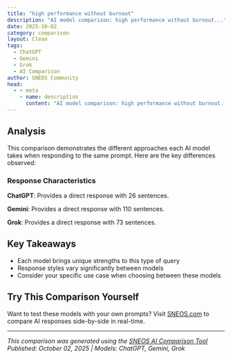 ```yaml
---
title: "high performance without burnout"
description: "AI model comparison: high performance without burnout..."
date: 2025-10-02
category: comparison
layout: Clean
tags:
  - ChatGPT
  - Gemini
  - Grok
  - AI Comparison
author: SNEOS Community
head:
  - - meta
    - name: description
      content: "AI model comparison: high performance without burnout..."
---
```


<ChatComparison
  title="high performance without burnout"
  prompt="high performance without burnout"
  :responses='{"ChatGPT": "Achieving high performance without burnout involves balancing productivity with rest, maintaining mental and physical health, and managing stress effectively. Here are some strategies to help you perform at your best while avoiding burnout:\n\n1. **Set Realistic Goals:** \n Break large projects into manageable tasks and set achievable deadlines. This avoids overwhelm and provides a clear path forward.\n\n2. **Prioritize Tasks:** \n Use methods like the Eisenhower Matrix to focus on important and urgent tasks. Avoid multitasking to improve focus and efficiency.\n\n3. **Take Regular Breaks:** \n Follow techniques like the Pomodoro Technique (25 minutes work, 5 minutes break) to maintain focus and prevent fatigue.\n\n4. **Maintain Work-Life Balance:** \n Allocate time for hobbies, social activities, and relaxation outside work hours to recharge your energy and maintain motivation.\n\n5. **Practice Mindfulness and Stress Management:** \n Engage in mindfulness, meditation, or deep-breathing exercises to reduce stress and increase mental clarity.\n\n6. **Get Enough Sleep:** \n Prioritize 7-9 hours of quality sleep per night as it is critical for cognitive performance and emotional resilience.\n\n7. **Exercise Regularly:** \n Physical activity boosts energy levels, reduces stress, and promotes overall well-being.\n\n8. **Stay Hydrated and Eat Healthily:** \n Proper nutrition fuels your body and brain for sustained high performance.\n\n9. **Set Boundaries:** \n Learn to say no when necessary and avoid overcommitting yourself.\n\n10. **Seek Support:** \n Talk to colleagues, mentors, or mental health professionals if you\u2019re feeling overwhelmed.\n\n11. **Celebrate Progress:** \n Acknowledge your achievements along the way to stay motivated and positive.\n\nIf you integrate these approaches into your routine, you can sustain high performance over the long term without sacrificing your health or well-being.", "Gemini": "Okay, achieving high performance without burnout is a delicate balance, but absolutely possible! It requires a holistic approach that considers not just *what* you\u0027re doing, but *how* you\u0027re doing it and *why*. Here\u0027s a breakdown of strategies across different areas:\n\n**I. Understanding Burnout \u0026 Your Triggers:**\n\n* **What is Burnout?** It\u0027s a state of emotional, physical, and mental exhaustion caused by prolonged or excessive stress. Key signs include:\n * **Exhaustion:** Feeling drained, depleted, and lacking energy.\n * **Cynicism/Detachment:** Feeling negative, irritable, and distanced from your work or responsibilities.\n * **Inefficacy:** Feeling like you\u0027re not accomplishing anything, even when you\u0027re working hard. Reduced sense of accomplishment.\n* **Identify Your Triggers:** What specific situations, tasks, or people tend to make you feel stressed, overwhelmed, or resentful?\n * **Workload:** Too much to do, unrealistic deadlines, constant interruptions.\n * **Lack of Control:** Feeling like you have no say in how you do your work.\n * **Insufficient Reward:** Feeling undervalued, unappreciated, or inadequately compensated (monetarily or otherwise).\n * **Community/Social Support Breakdown:** Lack of positive relationships at work, feeling isolated.\n * **Fairness Issues:** Perceived unfair treatment, favoritism, inequitable workload distribution.\n * **Values Mismatch:** Feeling like your work goes against your personal values.\n\n**II. Strategies for Sustainable High Performance:**\n\n**A. Workload Management \u0026 Prioritization:**\n\n* **Ruthless Prioritization:**\n * **Eisenhower Matrix (Urgent/Important):** Focus on the urgent and important tasks first. Schedule time for important but not urgent tasks. Delegate urgent but not important tasks. Eliminate/postpone not urgent and not important tasks.\n * **Pareto Principle (80/20 Rule):** Identify the 20% of your efforts that produce 80% of your results and focus on those.\n * **\u0022Saying No\u0022 Skillfully:** Learn to decline requests that don\u0027t align with your priorities or that will overload you. Offer alternative solutions or suggest someone else who might be a better fit.\n* **Time Blocking/Scheduling:** Allocate specific blocks of time for specific tasks. This helps you stay focused and avoid multitasking, which reduces efficiency and increases stress.\n* **Batching Similar Tasks:** Group similar tasks together to minimize context switching and improve focus.\n* **Breaks are Mandatory:** Schedule short breaks throughout the day to step away from your work, stretch, and recharge. Use the Pomodoro Technique (25 minutes of focused work followed by a 5-minute break) as a starting point. Longer breaks for lunch and exercise are also vital.\n* **Delegate Effectively:** Identify tasks that can be delegated to others who have the skills and capacity to handle them. Provide clear instructions and support, but avoid micromanaging.\n* **Estimate Time Realistically:** Be honest with yourself (and others) about how long tasks will actually take. Add a buffer for unexpected delays.\n* **Project Management Tools:** Use tools like Trello, Asana, Jira, or Monday.com to organize projects, track progress, and collaborate with team members.\n\n**B. Optimizing Your Work Environment:**\n\n* **Minimize Distractions:**\n * **Noise Cancellation:** Use noise-canceling headphones or earplugs.\n * **Dedicated Workspace:** Create a dedicated workspace that is free from distractions.\n * **Notifications:** Turn off unnecessary notifications on your phone and computer. Schedule specific times to check email and social media.\n* **Ergonomics:** Ensure your workstation is set up ergonomically to prevent physical strain and discomfort. Good posture, proper chair height, and a comfortable keyboard and mouse are essential.\n* **Lighting:** Optimize lighting in your workspace. Natural light is best, but if that\u0027s not possible, use full-spectrum lighting.\n* **Organization:** Keep your workspace clean and organized. A cluttered workspace can contribute to mental clutter and stress.\n\n**C. Building Resilience \u0026 Managing Stress:**\n\n* **Mindfulness \u0026 Meditation:** Practice mindfulness techniques, such as meditation or deep breathing, to reduce stress and improve focus. Even a few minutes a day can make a difference.\n* **Exercise:** Regular physical activity is a powerful stress reliever. Find an activity you enjoy and make time for it in your schedule.\n* **Healthy Diet:** Nourish your body with a balanced diet that includes plenty of fruits, vegetables, and whole grains. Avoid processed foods, sugary drinks, and excessive caffeine.\n* **Sleep:** Prioritize sleep. Aim for 7-9 hours of quality sleep per night. Establish a regular sleep schedule and create a relaxing bedtime routine.\n* **Hobbies \u0026 Interests:** Make time for activities you enjoy outside of work. This helps you recharge and maintain a sense of balance.\n* **Social Connection:** Nurture your relationships with friends and family. Spend time with people who support you and make you feel good.\n* **Learn to Reframe Negative Thoughts:** Challenge negative thought patterns and replace them with more positive and realistic ones.\n* **Gratitude Practice:** Take time each day to appreciate the good things in your life. This can help shift your perspective and reduce stress.\n* **Seek Professional Help:** Don\u0027t hesitate to seek professional help from a therapist or counselor if you\u0027re struggling with stress, anxiety, or burnout.\n\n**D. Setting Boundaries \u0026 Cultivating Self-Compassion:**\n\n* **Establish Clear Boundaries:** Set boundaries between your work life and your personal life. This might mean setting specific work hours and avoiding checking email or working on weekends.\n* **Communicate Boundaries Assertively:** Communicate your boundaries clearly and respectfully to your colleagues, clients, and boss.\n* **Protect Your Time:** Be protective of your time and avoid overcommitting yourself.\n* **Learn to Say \u0022No\u0022 (Again!):** It\u0027s okay to say no to requests that don\u0027t align with your priorities or that will overload you.\n* **Practice Self-Compassion:** Be kind and understanding to yourself, especially when you make mistakes or fall short of your expectations.\n* **Challenge Perfectionism:** Strive for excellence, but don\u0027t let perfectionism hold you back. Recognize that it\u0027s okay to make mistakes and learn from them.\n* **Celebrate Your Accomplishments:** Take time to acknowledge and celebrate your successes, both big and small.\n\n**E. Work/Life Integration \u0026 Purpose:**\n\n* **Define Your Values:** Understand what truly matters to you in life (e.g., family, health, creativity, learning, contribution).\n* **Align Your Work with Your Values:** Seek opportunities to align your work with your values. This will make your work feel more meaningful and fulfilling.\n* **Find Purpose in Your Work:** Even if your work isn\u0027t perfectly aligned with your values, find ways to connect it to a larger purpose. How does your work contribute to something bigger than yourself?\n* **Focus on Impact, Not Just Output:** Rather than focusing solely on the quantity of work you produce, focus on the quality and impact of your work.\n* **Regularly Evaluate Your Goals:** Reassess your goals and priorities regularly to ensure they are still aligned with your values and aspirations.\n* **Job Crafting:** Look for ways to reshape your job to better fit your skills, interests, and values. This could involve taking on new responsibilities, changing the way you approach your work, or building new relationships with colleagues.\n* **Consider Flexible Work Arrangements:** Explore options for flexible work arrangements, such as telecommuting, flextime, or a compressed workweek.\n\n**III. Leadership \u0026 Organizational Culture (For Managers/Leaders):**\n\n* **Model Healthy Behaviors:** Leaders should model healthy work habits, such as taking breaks, setting boundaries, and prioritizing well-being.\n* **Promote Open Communication:** Create a culture of open communication where employees feel comfortable sharing their concerns and asking for help.\n* **Provide Adequate Resources:** Ensure employees have the resources they need to do their jobs effectively, including training, tools, and support.\n* **Recognize and Reward Effort:** Recognize and reward employees for their hard work and accomplishments.\n* **Encourage Teamwork and Collaboration:** Foster a sense of teamwork and collaboration where employees support each other.\n* **Address Burnout Promptly:** If you notice signs of burnout in your team, address the issue promptly. Offer support and resources to help employees manage their stress.\n* **Be Flexible and Accommodating:** Be flexible and accommodating to employees\u0027 needs.\n* **Provide Opportunities for Growth and Development:** Provide employees with opportunities for growth and development.\n\n**Key Takeaways:**\n\n* **It\u0027s a Marathon, Not a Sprint:** Sustainable high performance is about building long-term habits and strategies that support your well-being.\n* **Self-Awareness is Crucial:** Understanding your triggers, your values, and your limitations is essential for preventing burnout.\n* **Balance is Key:** Strive for a balance between work and personal life.\n* **Prioritize Self-Care:** Make time for activities that recharge you and help you manage stress.\n* **Don\u0027t Be Afraid to Ask for Help:** If you\u0027re struggling with burnout, don\u0027t hesitate to reach out to a therapist, counselor, or trusted friend or family member.\n* **Experiment and Adapt:** Not every strategy will work for everyone. Experiment with different techniques and find what works best for you. Regularly review and adjust your approach as needed.\n\nBy incorporating these strategies into your daily life, you can achieve high performance without sacrificing your well-being and risking burnout. Good luck!\n", "Grok": "Achieving high performance without burnout is about balancing productivity with well-being. It requires intentional strategies to optimize your energy, focus, and recovery while avoiding overwork and stress. Here are actionable principles and tips to help you sustain high performance long-term:\n\n---\n\n### 1. Prioritize Energy Management Over Time Management\n- **Why it matters**: High performance comes from having the energy to focus and execute, not just from squeezing more into your schedule.\n- **How to do it**:\n - Identify your peak energy times (e.g., morning for many people) and schedule your most demanding tasks during those windows.\n - Take regular breaks to recharge\u2014use techniques like the Pomodoro Technique (25 minutes of focused work followed by a 5-minute break).\n - Protect your sleep: Aim for 7-9 hours of quality rest per night. Poor sleep directly impacts cognitive performance and decision-making.\n - Fuel your body with nutrient-dense foods and stay hydrated to maintain physical and mental energy.\n\n---\n\n### 2. Set Clear Boundaries and Goals\n- **Why it matters**: Without boundaries, you risk overcommitting and spreading yourself thin. Clear goals keep you focused on what truly matters.\n- **How to do it**:\n - Learn to say \u0022no\u0022 to non-essential tasks or commitments that don\u0027t align with your priorities.\n - Use the SMART framework (Specific, Measurable, Achievable, Relevant, Time-bound) to set realistic goals.\n - Focus on 2-3 high-impact tasks each day rather than a long to-do list. This prevents overwhelm and ensures meaningful progress.\n - Establish firm work-life boundaries, such as turning off notifications after work hours or setting designated \u0022unplugged\u0022 time.\n\n---\n\n### 3. Adopt a Growth Mindset with Self-Compassion\n- **Why it matters**: High performers often push themselves hard, but perfectionism can lead to stress and burnout. Balancing ambition with kindness to yourself sustains motivation.\n- **How to do it**:\n - View challenges as opportunities to learn rather than as failures. Mistakes are part of growth.\n - Celebrate small wins to maintain momentum and avoid fixating on unmet expectations.\n - Practice self-compassion: If you\u0027re struggling, treat yourself as you would a friend\u2014acknowledge the difficulty and avoid harsh self-criticism.\n\n---\n\n### 4. Incorporate Recovery and Rest as Non-Negotiables\n- **Why it matters**: Performance isn\u2019t about grinding 24/7. Recovery is when your brain and body rebuild, consolidate learning, and prepare for the next challenge.\n- **How to do it**:\n - Schedule downtime daily, even if it\u2019s just 10-15 minutes of mindfulness, deep breathing, or a walk.\n - Take regular days off or \u0022mental health days\u0022 to reset without guilt.\n - Engage in hobbies or activities unrelated to work to recharge creatively and emotionally.\n - Avoid the trap of \u0022hustle culture\u0022\u2014rest isn\u2019t laziness; it\u2019s a critical part of sustained performance.\n\n---\n\n### 5. Optimize Focus Through Deep Work\n- **Why it matters**: Multitasking and constant distractions kill productivity and drain mental energy, increasing the risk of burnout.\n- **How to do it**:\n - Embrace \u0022deep work\u0022 (focused, uninterrupted work on cognitively demanding tasks) by blocking out distraction-free time in your calendar.\n - Turn off non-essential notifications on your phone and computer during deep work sessions.\n - Use tools like time-blocking to allocate specific periods for specific tasks, ensuring you\u2019re not overextending yourself.\n - Start with shorter deep work sessions (e.g., 60-90 minutes) and gradually build up as your focus improves.\n\n---\n\n### 6. Build Physical and Mental Resilience\n- **Why it matters**: A strong body and mind can handle stress better and recover faster, reducing burnout risk.\n- **How to do it**:\n - Exercise regularly (even 20-30 minutes of moderate activity like walking or yoga daily) to boost mood, energy, and stress resilience.\n - Practice mindfulness or meditation to manage stress and improve emotional regulation. Apps like Headspace or Calm can help.\n - Stay connected with supportive relationships\u2014social support is a key buffer against burnout.\n - Develop stress management techniques, such as journaling, breathing exercises, or talking to a trusted friend or therapist.\n\n---\n\n### 7. Monitor and Adjust Your Workload\n- **Why it matters**: Burnout often creeps in when workload exceeds capacity for too long. Regular check-ins help you catch warning signs early.\n- **How to do it**:\n - Track your energy and mood weekly. Are you feeling drained, irritable, or unmotivated? These are early signs of overwork.\n - Delegate or outsource tasks when possible to avoid overloading yourself.\n - Reassess priorities regularly\u2014drop or delay tasks that aren\u2019t urgent or important.\n - If you\u2019re in a high-pressure environment, communicate with supervisors or teams about realistic timelines and support needs.\n\n---\n\n### 8. Redefine Success on Your Terms\n- **Why it matters**: Burnout often stems from chasing external validation or unrealistic standards. Aligning success with your values keeps performance sustainable.\n- **How to do it**:\n - Reflect on what \u201Chigh performance\u201D means to you personally\u2014does it include health, relationships, and happiness, or just achievement?\n - Avoid comparing yourself to others, especially on social media, where curated success stories can distort reality.\n - Focus on intrinsic motivation (doing things for personal fulfillment) rather than extrinsic rewards (money, status) alone.\n\n---\n\n### Key Warning Signs of Burnout to Watch For\n- Chronic fatigue, even after rest\n- Cynicism or detachment from work or relationships\n- Reduced productivity or feeling ineffective\n- Physical symptoms like headaches, insomnia, or frequent illness\n- Irritability or emotional overwhelm\n\nIf you notice these, take immediate steps to reduce stress, seek support, and reassess your workload.\n\n---\n\n### Recommended Resources\n- **Book**: *\u0022The Power of Full Engagement\u0022* by Jim Loehr and Tony Schwartz\u2014focuses on managing energy, not time, for peak performance.\n- **Book**: *\u0022Deep Work\u0022* by Cal Newport\u2014strategies for focused, high-impact work without burning out.\n- **App**: Headspace or Calm for guided mindfulness and stress relief.\n- **Podcast**: \u0022The Happiness Lab\u0022 by Dr. Laurie Santos\u2014science-backed tips for well-being and performance.\n\n---\n\nBy focusing on energy, recovery, and intentional work habits, you can achieve high performance without sacrificing your health or happiness. It\u2019s not about working harder\u2014it\u2019s about working smarter and caring for yourself along the way. What\u2019s one area you\u2019d like to focus on first? I can dive deeper if you\u0027d like!"}' 
  published-date="01:09"
/>

## Analysis

This comparison demonstrates the different approaches each AI model takes when responding to the same prompt. Here are the key differences observed:

### Response Characteristics

**ChatGPT**: Provides a direct response with 26 sentences. 

**Gemini**: Provides a direct response with 110 sentences. 

**Grok**: Provides a direct response with 73 sentences. 

## Key Takeaways

- Each model brings unique strengths to this type of query
- Response styles vary significantly between models
- Consider your specific use case when choosing between these models

## Try This Comparison Yourself

Want to test these models with your own prompts? Visit [SNEOS.com](https://sneos.com) to compare AI responses side-by-side in real-time.

---

*This comparison was generated using the [SNEOS AI Comparison Tool](https://sneos.com)*
*Published: October 02, 2025 | Models: ChatGPT, Gemini, Grok*
